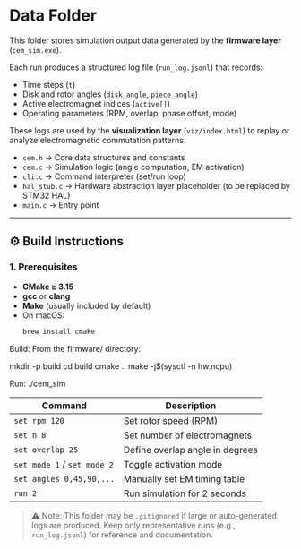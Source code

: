 # Data Folder

This folder stores simulation output data generated by the **firmware layer** (`cem_sim.exe`).

Each run produces a structured log file (`run_log.jsonl`) that records:
- Time steps (`t`)
- Disk and rotor angles (`disk_angle`, `piece_angle`)
- Active electromagnet indices (`active[]`)
- Operating parameters (RPM, overlap, phase offset, mode)

These logs are used by the **visualization layer** (`viz/index.html`) to replay or analyze electromagnetic commutation patterns.


- `cem.h` → Core data structures and constants  
- `cem.c` → Simulation logic (angle computation, EM activation)  
- `cli.c` → Command interpreter (set/run loop)  
- `hal_stub.c` → Hardware abstraction layer placeholder (to be replaced by STM32 HAL)  
- `main.c` → Entry point  

---

## ⚙️ Build Instructions

### 1. Prerequisites
- **CMake ≥ 3.15**
- **gcc** or **clang**
- **Make** (usually included by default)
- On macOS:  
  ```bash
  brew install cmake


Build:
From the firmware/ directory:

mkdir -p build
cd build
cmake ..
make -j$(sysctl -n hw.ncpu)

Run:
./cem_sim


| Command                     | Description                     |
| --------------------------- | ------------------------------- |
| `set rpm 120`               | Set rotor speed (RPM)           |
| `set n 8`                   | Set number of electromagnets    |
| `set overlap 25`            | Define overlap angle in degrees |
| `set mode 1` / `set mode 2` | Toggle activation mode          |
| `set angles 0,45,90,...`    | Manually set EM timing table    |
| `run 2`                     | Run simulation for 2 seconds    |



> ⚠️ Note: This folder may be `.gitignored` if large or auto-generated logs are produced.
> Keep only representative runs (e.g., `run_log.jsonl`) for reference and documentation.

